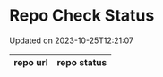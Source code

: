 # Repo Check Status

Updated on 2023-10-25T12:21:07

| repo url | repo status |
| -------- | -------- | 
